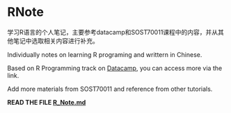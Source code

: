 # RNote

学习R语言的个人笔记，主要参考datacamp和SOST70011课程中的内容，并从其他笔记中选取相关内容进行补充。

Individually notes on learning R programing and writtern in Chinese.

Based on R Programming track on [Datacamp](https://app.datacamp.com/learn/skill-tracks/r-programming), you can access more via the link.

Add more materials from SOST70011 and reference from other tutorials.

**READ THE FILE [R_Note.md](https://github.com/KatouMegumii/RNote/blob/master/R_Note.md)**
